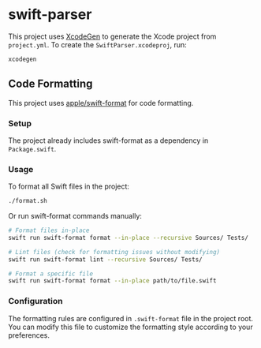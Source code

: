 # swift-parser

This project uses [XcodeGen](https://github.com/yonaskolb/XcodeGen) to generate the Xcode project from `project.yml`.
To create the `SwiftParser.xcodeproj`, run:

```bash
xcodegen
```

## Code Formatting

This project uses [apple/swift-format](https://github.com/apple/swift-format) for code formatting. 

### Setup
The project already includes swift-format as a dependency in `Package.swift`.

### Usage

To format all Swift files in the project:
```bash
./format.sh
```

Or run swift-format commands manually:
```bash
# Format files in-place
swift run swift-format format --in-place --recursive Sources/ Tests/

# Lint files (check for formatting issues without modifying)
swift run swift-format lint --recursive Sources/ Tests/

# Format a specific file
swift run swift-format format --in-place path/to/file.swift
```

### Configuration
The formatting rules are configured in `.swift-format` file in the project root. You can modify this file to customize the formatting style according to your preferences.
